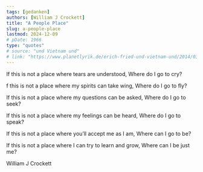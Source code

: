 ```yaml
---
tags: [gedanken]
authors: [William J Crockett]
title: "A People Place"
slug: a-people-place
lastmod: 2024-12-09
# pDate: 1966
type: "quotes"
# source: "und Vietnam und"
# link: "https://www.planetlyrik.de/erich-fried-und-vietnam-und/2014/03/"
---
```


If this is not a place where tears are understood,
Where do I go to cry?

f this is not a place where my spirits can take wing,
Where do I go to fly?

If this is not a place where my questions can be asked,
Where do I go to seek?

If this is not a place where my feelings can be heard,
Where do I go to speak?

If this is not a place where you’ll accept me as I am,
Where can I go to be?

If this is not a place where I can try to learn and grow,
Where can I be just me?

William J Crockett